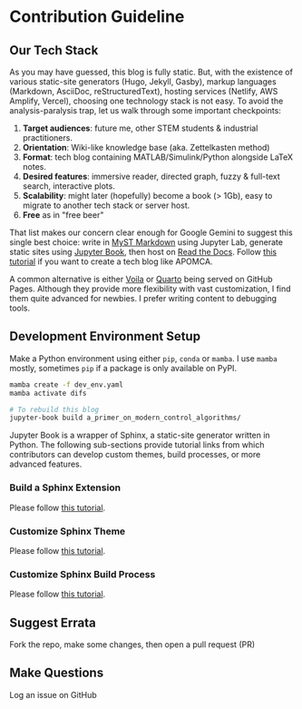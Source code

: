 # Contribution Guideline

## Our Tech Stack

As you may have guessed, this blog is fully static. But, with the existence of various static-site generators (Hugo, Jekyll, Gasby), markup languages (Markdown, AsciiDoc, reStructuredText), hosting services (Netlify, AWS Amplify, Vercel), choosing one technology stack is not easy. To avoid the analysis-paralysis trap, let us walk through some important checkpoints:

1. **Target audiences**: future me, other STEM students & industrial practitioners.
2. **Orientation**: Wiki-like knowledge base (aka. Zettelkasten method)
3. **Format**: tech blog containing MATLAB/Simulink/Python alongside LaTeX notes.
4. **Desired features**: immersive reader, directed graph, fuzzy & full-text search, interactive plots.
5. **Scalability**: might later (hopefully) become a book (> 1Gb), easy to migrate to another tech stack or server host.
6. **Free** as in "free beer"

That list makes our concern clear enough for Google Gemini to suggest this single best choice: write in [MyST Markdown](https://jupyterbook.org/en/stable/content/myst.html) using Jupyter Lab, generate static sites using [Jupyter Book](https://jupyterbook.org/en/stable/intro.html), then host on [Read the Docs](https://about.readthedocs.com/). Follow [this tutorial](https://medium.com/@soumenatta/publishing-online-books-using-jupyter-book-and-github-pages-5960d809cbb7) if you want to create a tech blog like APOMCA.

A common alternative is either [Voila](https://github.com/voila-dashboards/voila) or [Quarto](https://quarto.org/) being served on GitHub Pages. Although they provide more flexibility with vast customization, I find them quite advanced for newbies. I prefer writing content to debugging tools.

## Development Environment Setup
<!-- This section should not be opened to everyone. I will relocate it to GitHub Wiki soon. -->
Make a Python environment using either `pip`, `conda` or `mamba`. I use `mamba` mostly, sometimes `pip` if a package is only available on PyPI.

  ```bash
  mamba create -f dev_env.yaml
  mamba activate difs

  # To rebuild this blog
  jupyter-book build a_primer_on_modern_control_algorithms/
  ```

Jupyter Book is a wrapper of Sphinx, a static-site generator written in Python. The following sub-sections provide tutorial links from which contributors can develop custom themes, build processes, or more advanced features.

### Build a Sphinx Extension

Please follow [this tutorial](https://www.sphinx-doc.org/en/master/development/tutorials/extending_syntax.html#tutorial-extending-syntax).

### Customize Sphinx Theme

Please follow [this tutorial](https://www.sphinx-doc.org/en/master/development/html_themes/index.html).

### Customize Sphinx Build Process

Please follow [this tutorial](https://www.sphinx-doc.org/en/master/extdev/index.html#build-phases).

## Suggest Errata

Fork the repo, make some changes, then open a pull request (PR)

## Make Questions

Log an issue on GitHub
